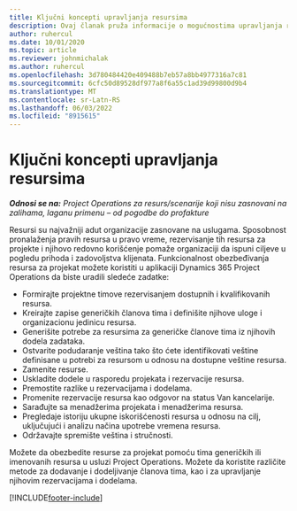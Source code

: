 ```yaml
---
title: Ključni koncepti upravljanja resursima
description: Ovaj članak pruža informacije o mogućnostima upravljanja resursima u operacijama Microsoft Dynamics projekta.
author: ruhercul
ms.date: 10/01/2020
ms.topic: article
ms.reviewer: johnmichalak
ms.author: ruhercul
ms.openlocfilehash: 3d780484420e409488b7eb57a8bb4977316a7c81
ms.sourcegitcommit: 6cfc50d89528df977a8f6a55c1ad39d99800d9b4
ms.translationtype: MT
ms.contentlocale: sr-Latn-RS
ms.lasthandoff: 06/03/2022
ms.locfileid: "8915615"
---
```

# <a name="resource-management-key-concepts"></a>Ključni koncepti upravljanja resursima

_**Odnosi se na:** Project Operations za resurs/scenarije koji nisu zasnovani na zalihama, laganu primenu – od pogodbe do profakture_

Resursi su najvažniji adut organizacije zasnovane na uslugama. Sposobnost pronalaženja pravih resursa u pravo vreme, rezervisanje tih resursa za projekte i njihovo redovno korišćenje pomaže organizaciji da ispuni ciljeve u pogledu prihoda i zadovoljstva klijenata. Funkcionalnost obezbeđivanja resursa za projekat možete koristiti u aplikaciji Dynamics 365 Project Operations da biste uradili sledeće zadatke:

- Formirajte projektne timove rezervisanjem dostupnih i kvalifikovanih resursa.
- Kreirajte zapise generičkih članova tima i definišite njihove uloge i organizacionu jedinicu resursa.
- Generišite potrebe za resursima za generičke članove tima iz njihovih dodela zadataka.
- Ostvarite podudaranje veština tako što ćete identifikovati veštine definisane u potrebi za resursom u odnosu na dostupne veštine resursa.
- Zamenite resurse.
- Uskladite dodele u rasporedu projekata i rezervacije resursa.
- Premostite razlike u rezervacijama i dodelama.
- Promenite rezervacije resursa kao odgovor na status Van kancelarije.
- Sarađujte sa menadžerima projekata i menadžerima resursa.
- Pregledaje istoriju ukupne iskorišćenosti resursa u odnosu na cilj, uključujući i analizu načina upotrebe vremena resursa.
- Održavajte spremište veština i stručnosti.


Možete da obezbedite resurse za projekat pomoću tima generičkih ili imenovanih resursa u usluzi Project Operations. Možete da koristite različite metode za dodavanje i dodeljivanje članova tima, kao i za upravljanje njihovim rezervacijama i dodelama. 


[!INCLUDE[footer-include](../includes/footer-banner.md)]